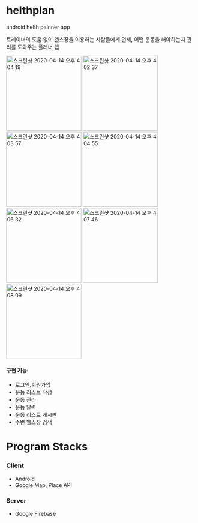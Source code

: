 # helthplan
android helth palnner app

트레이너의 도움 없이 헬스장을 이용하는 사람들에게 언제, 어떤 운동을 해야하는지 관리를 도와주는 플래너 앱 

<div>
<img width="200" alt="스크린샷 2020-04-14 오후 4 04 19" src="https://user-images.githubusercontent.com/39517457/79244780-3c598680-7eb2-11ea-80da-c7eafe5a34c8.png">
<img width="200" alt="스크린샷 2020-04-14 오후 4 02 37" src="https://user-images.githubusercontent.com/39517457/79245258-d4f00680-7eb2-11ea-9d43-1094f9f48154.png">
<img width="200" alt="스크린샷 2020-04-14 오후 4 03 57" src="https://user-images.githubusercontent.com/39517457/79245266-d8838d80-7eb2-11ea-8c46-609c8c0295c8.png">
<img width="200" alt="스크린샷 2020-04-14 오후 4 04 55" src="https://user-images.githubusercontent.com/39517457/79245323-ea653080-7eb2-11ea-902b-16a0b8d3bcbb.png">
</div>
<div>
<img width="200" alt="스크린샷 2020-04-14 오후 4 06 32" src="https://user-images.githubusercontent.com/39517457/79245362-f650f280-7eb2-11ea-91f9-c2ebc7e31403.png">
<img width="200" alt="스크린샷 2020-04-14 오후 4 07 46" src="https://user-images.githubusercontent.com/39517457/79245396-ffda5a80-7eb2-11ea-9554-0b4041682d4e.png">
<img width="200" alt="스크린샷 2020-04-14 오후 4 08 09" src="https://user-images.githubusercontent.com/39517457/79245420-08329580-7eb3-11ea-835a-81066b65e788.png">
</div>

#### **구현 기능:** 
* 로그인,회원가입
* 운동 리스트 작성
* 운동 관리
* 운동 달력
* 운동 리스트 게시판
* 주변 헬스장 검색

# Program Stacks
### **Client**  
* Android  
* Google Map, Place API  
  
### **Server**  
* Google Firebase  
